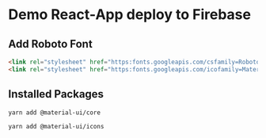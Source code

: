 # Demo React-App deploy to Firebase

## Add Roboto Font

```html
<link rel="stylesheet" href="https:fonts.googleapis.com/csfamily=Roboto:300,400,500,70display=swap" />
<link rel="stylesheet" href="https:fonts.googleapis.com/icofamily=Material+Icons" />
```

## Installed Packages

```yarn add @material-ui/core```<br/>

```yarn add @material-ui/icons```<br/>
